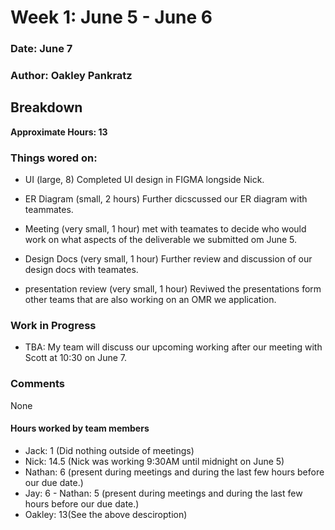 # Week 1: June 5 - June 6

### Date: June 7
### Author: Oakley Pankratz

## Breakdown

**Approximate Hours: 13**

### Things wored on: ###

- UI (large, 8) Completed UI design in FIGMA longside Nick.

- ER Diagram (small, 2 hours) Further dicscussed our ER diagram with teammates. 

- Meeting (very small, 1 hour) met with teamates to decide who would work on what aspects of the deliverable we submitted om June 5. 

- Design Docs (very small, 1 hour) Further review and discussion of our design docs with teamates.

- presentation review (very small, 1 hour) Reviwed the presentations form other teams that are also working on an OMR we application.

 ### Work in Progress ###

 - TBA: My team will discuss our upcoming working after our meeting with Scott at 10:30 on June 7. 

### Comments ###

None

#### Hours worked by team members ###

- Jack: 1 (Did nothing outside of meetings)
- Nick: 14.5 (Nick was working 9:30AM until midnight on June 5)
- Nathan: 6 (present during meetings and during the last few hours before our due date.)
- Jay: 6 - Nathan: 5 (present during meetings and during the last few hours before our due date.)
- Oakley: 13(See the above desciroption)